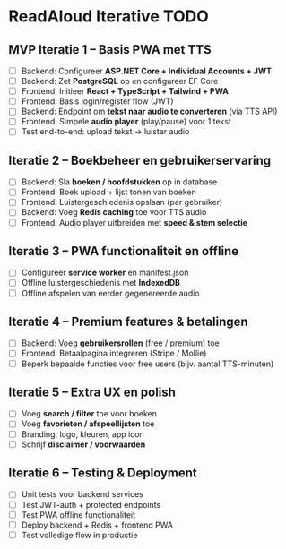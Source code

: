 # ReadAloud Iterative TODO

## MVP Iteratie 1 – Basis PWA met TTS

- [ ] Backend: Configureer **ASP.NET Core + Individual Accounts + JWT**
- [ ] Backend: Zet **PostgreSQL** op en configureer EF Core
- [ ] Frontend: Initieer **React + TypeScript + Tailwind + PWA**
- [ ] Frontend: Basis login/register flow (JWT)
- [ ] Backend: Endpoint om **tekst naar audio te converteren** (via TTS API)
- [ ] Frontend: Simpele **audio player** (play/pause) voor 1 tekst
- [ ] Test end-to-end: upload tekst → luister audio

## Iteratie 2 – Boekbeheer en gebruikerservaring

- [ ] Backend: Sla **boeken / hoofdstukken** op in database
- [ ] Frontend: Boek upload + lijst tonen van boeken
- [ ] Frontend: Luistergeschiedenis opslaan (per gebruiker)
- [ ] Backend: Voeg **Redis caching** toe voor TTS audio
- [ ] Frontend: Audio player uitbreiden met **speed & stem selectie**

## Iteratie 3 – PWA functionaliteit en offline

- [ ] Configureer **service worker** en manifest.json
- [ ] Offline luistergeschiedenis met **IndexedDB**
- [ ] Offline afspelen van eerder gegenereerde audio

## Iteratie 4 – Premium features & betalingen

- [ ] Backend: Voeg **gebruikersrollen** (free / premium) toe
- [ ] Frontend: Betaalpagina integreren (Stripe / Mollie)
- [ ] Beperk bepaalde functies voor free users (bijv. aantal TTS-minuten)

## Iteratie 5 – Extra UX en polish

- [ ] Voeg **search / filter** toe voor boeken
- [ ] Voeg **favorieten / afspeellijsten** toe
- [ ] Branding: logo, kleuren, app icon
- [ ] Schrijf **disclaimer / voorwaarden**

## Iteratie 6 – Testing & Deployment

- [ ] Unit tests voor backend services
- [ ] Test JWT-auth + protected endpoints
- [ ] Test PWA offline functionaliteit
- [ ] Deploy backend + Redis + frontend PWA
- [ ] Test volledige flow in productie
